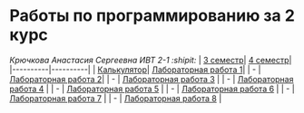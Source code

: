 # **Работы по программированию за 2 курс**
*Крючкова Анастасия Сергеевна ИВТ 2-1 :shipit:*
| [3 семестр](https://replit.com/@nestessia?path=folder/prog/3%20sem "Replit")| [4 семестр](https://replit.com/@nestessia?path=folder%2Fprog%2F4+sem&tab=repls "Replit")|
|----------|----------|
| [Калькулятор](https://replit.com/@nestessia/calculator#main.py "Калькулятор")| [Лабораторная работа 1](https://replit.com/@nestessia/prog-4sem-lr1 "Рекурсивный вариант функции для построения бинарного дерева")|
| -    | [Лабораторная работа 2](https://replit.com/@nestessia/prog-4sem-lr2 "Нерекурсивный вариант функции для построения бинарного дерева")|
| -    | [Лабораторная работа 3](https://replit.com/@nestessia/LR3-Prog "Построение графиков")   |
| -    | [Лабораторная работа 4](https://replit.com/@nestessia/LR4 "Изменения, добавленные в новых версиях Python")   |
| -    | [Лабораторная работа 5](https://replit.com/@nestessia/LR5-Prog "Работа с БД")   |
| -    | [Лабораторная работа 6](https://replit.com/@nestessia/LR6-Prog "Добавление ООП к ЛР5")   |
| -    | [Лабораторная работа 7](https://replit.com/@nestessia/PROG-4-work-with-JSON "Работа с JSON")   |
| -    | [Лабораторная работа 8](https://replit.com/@nestessia/LR8-Prog "OOP ORM")   |
